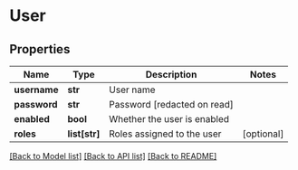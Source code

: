 # User

## Properties
Name | Type | Description | Notes
------------ | ------------- | ------------- | -------------
**username** | **str** | User name | 
**password** | **str** | Password [redacted on read] | 
**enabled** | **bool** | Whether the user is enabled | 
**roles** | **list[str]** | Roles assigned to the user | [optional] 

[[Back to Model list]](../README.md#documentation-for-models) [[Back to API list]](../README.md#documentation-for-api-endpoints) [[Back to README]](../README.md)


